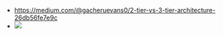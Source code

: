 - https://medium.com/@gacheruevans0/2-tier-vs-3-tier-architecture-26db56fe7e9c
- ![](https://miro.medium.com/max/1120/1*IPS8EUQAU6lmsV81aPlGjA.jpeg)